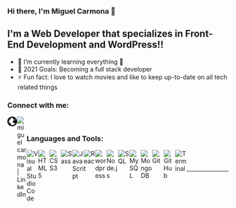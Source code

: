 ### Hi there, I'm Miguel Carmona 👋

## I'm a Web Developer that specializes in Front-End Development and WordPress!!

- 🌱 I’m currently learning everything 🤣
- 🥅 2021 Goals: Becoming a full stack developer
- ⚡ Fun fact: I love to watch movies and like to keep up-to-date on all tech related things

### Connect with me:

[<img align="left" alt="https://miguelcarmona.netlify.app/" width="22px" src="https://raw.githubusercontent.com/iconic/open-iconic/master/svg/globe.svg" />][website]
[<img align="left" alt="miguel carmona | LinkedIn" width="22px" src="https://cdn.jsdelivr.net/npm/simple-icons@v3/icons/linkedin.svg" />][linkedin]

<br />

### Languages and Tools:

[<img align="left" alt="Visual Studio Code" width="26px" src="https://upload.wikimedia.org/wikipedia/commons/thumb/9/9a/Visual_Studio_Code_1.35_icon.svg/1024px-Visual_Studio_Code_1.35_icon.svg.png" />][website]
[<img align="left" alt="HTML5" width="26px" src="https://cdn.pixabay.com/photo/2017/08/05/11/16/logo-2582748_1280.png" />][website]
[<img align="left" alt="CSS3" width="26px" src="https://cdn4.iconfinder.com/data/icons/flat-brand-logo-2/512/css3-512.png" />][website]
[<img align="left" alt="Sass" width="26px" src="https://miro.medium.com/max/512/1*9U1toerFxB8aiFRreLxEUQ.png" />][website]
[<img align="left" alt="JavaScript" width="26px" src="https://www.freepnglogos.com/uploads/javascript-png/javascript-logo-transparent-logo-javascript-images-3.png" />][website]
[<img align="left" alt="React" width="26px" src="https://cdn.freebiesupply.com/logos/large/2x/react-1-logo-png-transparent.png" />][website]
[<img align="left" alt="wordpress" width="26px" src="https://avatars.githubusercontent.com/u/276006?s=200&v=4" />][website]
[<img align="left" alt="Node.js" width="26px" src="https://cdn.freebiesupply.com/logos/thumbs/2x/nodejs-1-logo.png" />][website]
[<img align="left" alt="SQL" width="26px" src="https://i0.wp.com/learn.onemonth.com/wp-content/uploads/2019/07/image2-1.png?fit=600%2C315&ssl=1" />][website]
[<img align="left" alt="MySQL" width="26px" src="https://www.freepnglogos.com/uploads/logo-mysql-png/logo-mysql-mysql-and-moodle-elearningworld-5.png" />][website]
[<img align="left" alt="MongoDB" width="26px" src="https://webassets.mongodb.com/_com_assets/cms/MongoDB_Logo_FullColorBlack_RGB-4td3yuxzjs.png" />][website]
[<img align="left" alt="Git" width="26px" src="https://git-scm.com/images/logos/downloads/Git-Icon-1788C.png" />][website]
[<img align="left" alt="GitHub" width="26px" src="https://image.flaticon.com/icons/png/512/25/25231.png" />][website]
[<img align="left" alt="Terminal" width="26px" src="https://www.macworld.co.uk/cmsdata/features/3608274/Terminalicon2_thumb800.png" />][website]

<br />
<br />

---

[website]: https://miguelcarmona.netlify.app/
[linkedin]: https://www.linkedin.com/in/miguelcarmona23/